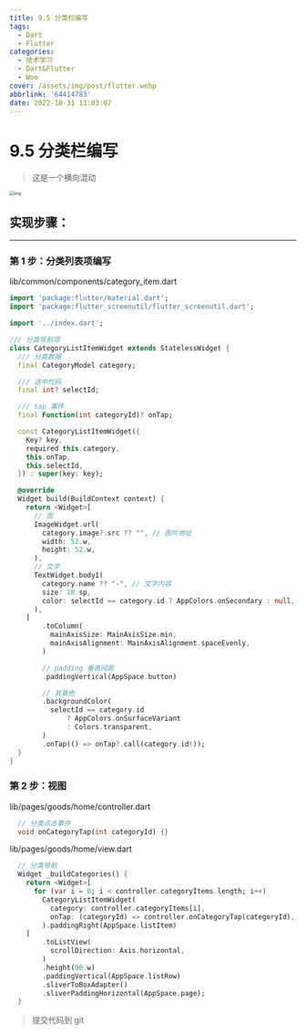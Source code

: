 ```yaml
---
title: 9.5 分类栏编写
tags:
  - Dart
  - Flutter
categories:
  - 技术学习
  - Dart&Flutter
  - Woo
cover: /assets/img/post/flutter.webp
abbrlink: '64414783'
date: 2022-10-31 11:03:07
---
```


# 9.5 分类栏编写

> 这是一个横向混动

<img src="https://ducafecat.oss-cn-beijing.aliyuncs.com/podcast/image_ryYr_BPRX7.png" alt="img" style="zoom:50%;" />

## 实现步骤：

---

### 第 1 步：分类列表项编写

lib/common/components/category_item.dart

```dart
import 'package:flutter/material.dart';
import 'package:flutter_screenutil/flutter_screenutil.dart';

import '../index.dart';

/// 分类导航项
class CategoryListItemWidget extends StatelessWidget {
  /// 分类数据
  final CategoryModel category;

  /// 选中代码
  final int? selectId;

  /// tap 事件
  final Function(int categoryId)? onTap;

  const CategoryListItemWidget({
    Key? key,
    required this.category,
    this.onTap,
    this.selectId,
  }) : super(key: key);

  @override
  Widget build(BuildContext context) {
    return <Widget>[
      // 图
      ImageWidget.url(
        category.image?.src ?? "", // 图片地址
        width: 52.w,
        height: 52.w,
      ),
      // 文字
      TextWidget.body1(
        category.name ?? "-", // 文字内容
        size: 18.sp,
        color: selectId == category.id ? AppColors.onSecondary : null, // 选中颜色
      ),
    ]
        .toColumn(
          mainAxisSize: MainAxisSize.min,
          mainAxisAlignment: MainAxisAlignment.spaceEvenly,
        )

        // padding 垂直间距
        .paddingVertical(AppSpace.button)

        // 背景色
        .backgroundColor(
          selectId == category.id
              ? AppColors.onSurfaceVariant
              : Colors.transparent,
        )
        .onTap(() => onTap?.call(category.id!));
  }
}
```

### 第 2 步：视图

lib/pages/goods/home/controller.dart

```dart
  // 分类点击事件
  void onCategoryTap(int categoryId) {}
```

lib/pages/goods/home/view.dart

```dart
  // 分类导航
  Widget _buildCategories() {
    return <Widget>[
      for (var i = 0; i < controller.categoryItems.length; i++)
        CategoryListItemWidget(
          category: controller.categoryItems[i],
          onTap: (categoryId) => controller.onCategoryTap(categoryId),
        ).paddingRight(AppSpace.listItem)
    ]
        .toListView(
          scrollDirection: Axis.horizontal,
        )
        .height(90.w)
        .paddingVertical(AppSpace.listRow)
        .sliverToBoxAdapter()
        .sliverPaddingHorizontal(AppSpace.page);
  }
```

> 提交代码到 git

